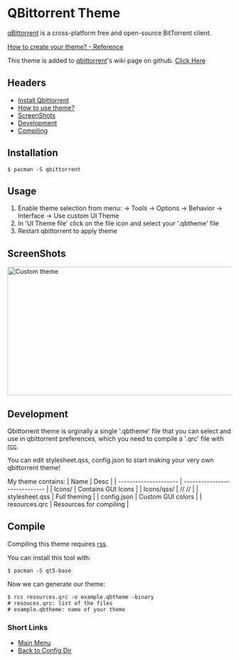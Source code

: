 # QBittorrent Theme
[qBittorrent](https://qbittorrent.org/) is a cross-platform free and open-source BitTorrent client.

[How to create your theme? - Reference](https://github.com/qbittorrent/qBittorrent/wiki/Create-custom-themes-for-qBittorrent)

This theme is added to [qbittorrent](https://github.com/qbittorrent/qBittorrent)'s wiki page on github. [Click Here](https://github.com/qbittorrent/qBittorrent/wiki/List-of-known-qBittorrent-themes)

## Headers
- [Install Qbittorrent](#installation)
- [How to use theme?](#usage)
- [ScreenShots](#screenshots)
- [Development](#development)
- [Compiling](#compile)


## Installation
```
$ pacman -S qbittorrent
```


## Usage
1. Enable theme selection from menu:
→ Tools → Options → Behavior → Interface → Use custom UI Theme
2. In 'UI Theme file' click on the file icon and select your '.qbtheme' file
3. Restart qbittorrent to apply theme



## ScreenShots
<img src="https://raw.githubusercontent.com/mahdymirzade/assets/main/dotfiles/qbittorrent.png" alt="Custom theme" width="512" height="288">


## Development
Qbittorrent theme is orginally a single '.qbtheme' file
that you can select and use in qbittorrent preferences,
which you need to compile a '.qrc' file with [rcc](https://doc.qt.io/qt-5/rcc.html).

You can edit stylesheet.qss, config.json to start
making your very own qbittorrent theme!

My theme contains:
| Name			| Desc				|
| --------------------- | ----------------------------- |
| Icons/		| Contains GUI Icons		|
| Icons/qss/		| // //				|
| stylesheet.qss	| Full theming			|
| config.json		| Custom GUI colors		|
| resources.qrc		| Resources for compiling	|



## Compile
Compiling this theme requires [rss](https://doc.qt.io/qt-5/rcc.html).

You can install this tool with:
```
$ pacman -S qt5-base
```

Now we can generate our theme:
```
$ rcc resources.qrc -o example.qbtheme -binary
# resouces.qrc: list of the files
# example.qbtheme: name of your theme
```

### Short Links
- [Main Menu](./../../../../)
- [Back to Config Dir](./../)
